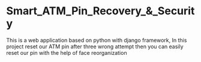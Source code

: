 # Smart_ATM_Pin_Recovery_&_Security
This  is  a web application based on python with django  framework, In this project reset our ATM pin after three wrong attempt then you can easily reset our pin with the help of face reorganization  
